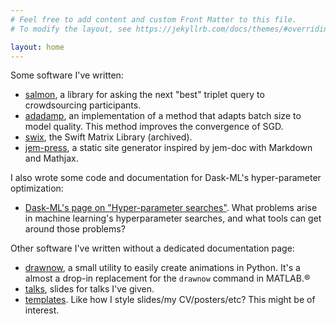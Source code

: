 ```yaml
---
# Feel free to add content and custom Front Matter to this file.
# To modify the layout, see https://jekyllrb.com/docs/themes/#overriding-theme-defaults

layout: home
---
```


Some software I've written:

* [salmon], a library for asking the next "best" triplet query to crowdsourcing
  participants.
* [adadamp], an implementation of a method that adapts batch size to model
  quality. This method improves the convergence of SGD.
* [swix], the Swift Matrix Library (archived).
* [jem-press], a static site generator inspired by jem-doc with Markdown and
  Mathjax.

I also wrote some code and documentation for Dask-ML's hyper-parameter
optimization:

* [Dask-ML's page on "Hyper-parameter searches"][daskml]. What problems arise in machine
  learning's hyperparameter searches, and what tools can get around those
  problems?


Other software I've written without a dedicated documentation page:

* [drawnow], a small utility to easily create animations in Python. It's a
  almost a drop-in replacement for the `drawnow` command in MATLAB.®
* [talks], slides for talks I've given.
* [templates]. Like how I style slides/my CV/posters/etc? This might be of
  interest.

[daskml]:https://ml.dask.org/hyper-parameter-search.html
[jem-doc]:http://jemdoc.jaboc.net/
[talks]:https://github.com/stsievert/talks
[templates]:https://github.com/stsievert/templates
[salmon]:/salmon
[adadamp]:/adadamp
[swix]:/swix
[drawnow]:/python-drawnow
[jem-press]:/jem-press
